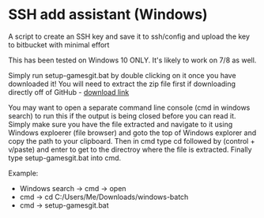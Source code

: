 # SSH add assistant (Windows)
A script to create an SSH key and save it to ssh/config and upload the key to bitbucket with minimal effort

This has been tested on Windows 10 ONLY.
It's likely to work on 7/8 as well.

Simply run setup-gamesgit.bat by double clicking on it once you have downloaded it!
You will need to extract the zip file first if downloading directly off of GitHub - [download link](https://github.com/zakarybk/gamesgit-ssh-assistant/archive/windows-batch.zip)

You may want to open a separate command line console (cmd in windows search) to run this if the output is being closed before you can read it. Simply make sure you have the file extracted and navigate to it using Windows exploerer (file browser) and goto the top of Windows explorer and copy the path to your clipboard. Then in cmd type cd followed by (control + v/paste) and enter to get to the directroy where the file is extracted. Finally type setup-gamesgit.bat into cmd.

Example:
* Windows search -> cmd -> open
* cmd -> cd C:/Users/Me/Downloads/windows-batch
* cmd -> setup-gamesgit.bat

